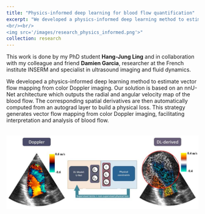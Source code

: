 ```yaml
---
title: "Physics-informed deep learning for blood flow quantification"
excerpt: "We developed a physics-informed deep learning method to estimate vector flow mapping from color Doppler imaging. This strategy has the potential to facilitate the analysis of the blood flow during clinical exams. 
<br/><br/>
<img src='/images/research_physics_informed.png'>"
collection: research
---
```


This work is done by my PhD student <strong>Hang-Jung Ling</strong> and in collaboration with my colleague and friend <strong>Damien Garcia</strong>, researcher at the French institute INSERM and specialist in ultrasound imaging and fluid dynamics.

We developed a physics-informed deep learning method to estimate vector flow mapping from color Doppler imaging.
Our solution is based on an nnU-Net architecture which outputs the radial and angular velocity map of the blood flow. The corresponding spatial derivatives are then automatically computed from an autograd layer to build a physical loss. This strategy generates vector flow mapping from color Doppler imaging, facilitating interpretation and analysis of blood flow.   

<br>
<img src='/images/research_physics_informed_full.png'>

